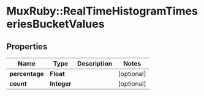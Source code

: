 # MuxRuby::RealTimeHistogramTimeseriesBucketValues

## Properties
Name | Type | Description | Notes
------------ | ------------- | ------------- | -------------
**percentage** | **Float** |  | [optional] 
**count** | **Integer** |  | [optional] 


